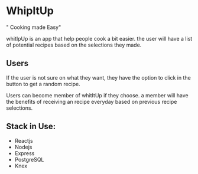 # WhipItUp

" Cooking made Easy"

whitIpUp is an app that help people cook a bit easier. the user will have a list of potential recipes
based on the selections they made. 

## Users

If the user is not sure on what they want, they have the option to click in the <suggestion> button
to get a random recipe.

Users can become member of whitItUp if they choose.
a member will have the benefits of receiving an recipe everyday based on previous recipe selections.

## Stack in Use: 

* Reactjs
* Nodejs
* Express
* PostgreSQL
* Knex

